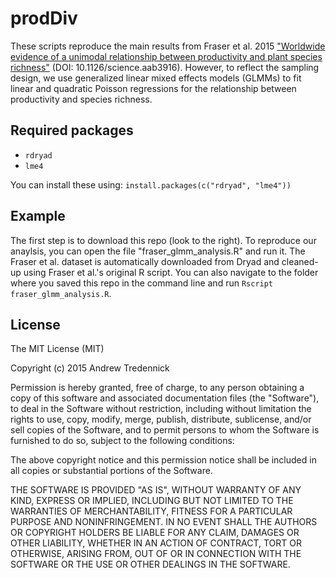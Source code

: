 # prodDiv

These scripts reproduce the main results from Fraser et al. 2015 ["Worldwide evidence of a unimodal relationship between productivity and plant species richness"](http://www.sciencemag.org/content/349/6245/302.short) (DOI: 10.1126/science.aab3916). However, to reflect the sampling design, we use generalized linear mixed effects models (GLMMs) to fit linear and quadratic Poisson regressions for the relationship between productivity and species richness.

## Required packages
* `rdryad`
* `lme4`

You can install these using: `install.packages(c("rdryad", "lme4"))`

## Example
The first step is to download this repo (look to the right). To reproduce our anaylsis, you can open the file "fraser_glmm_analysis.R" and run it. The Fraser et al. dataset is automatically downloaded from Dryad and cleaned-up using Fraser et al.'s original R script. You can also navigate to the folder where you saved this repo in the command line and run `Rscript fraser_glmm_analysis.R`. 

## License
The MIT License (MIT)

Copyright (c) 2015 Andrew Tredennick

Permission is hereby granted, free of charge, to any person obtaining a copy
of this software and associated documentation files (the "Software"), to deal
in the Software without restriction, including without limitation the rights
to use, copy, modify, merge, publish, distribute, sublicense, and/or sell
copies of the Software, and to permit persons to whom the Software is
furnished to do so, subject to the following conditions:

The above copyright notice and this permission notice shall be included in all
copies or substantial portions of the Software.

THE SOFTWARE IS PROVIDED "AS IS", WITHOUT WARRANTY OF ANY KIND, EXPRESS OR
IMPLIED, INCLUDING BUT NOT LIMITED TO THE WARRANTIES OF MERCHANTABILITY,
FITNESS FOR A PARTICULAR PURPOSE AND NONINFRINGEMENT. IN NO EVENT SHALL THE
AUTHORS OR COPYRIGHT HOLDERS BE LIABLE FOR ANY CLAIM, DAMAGES OR OTHER
LIABILITY, WHETHER IN AN ACTION OF CONTRACT, TORT OR OTHERWISE, ARISING FROM,
OUT OF OR IN CONNECTION WITH THE SOFTWARE OR THE USE OR OTHER DEALINGS IN THE
SOFTWARE.
